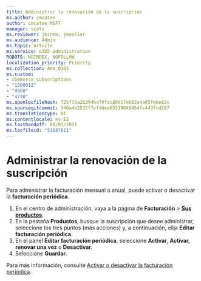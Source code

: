 ```yaml
---
title: Administrar la renovación de la suscripción
ms.author: cmcatee
author: cmcatee-MSFT
manager: scotv
ms.reviewer: jkinma, jmueller
ms.audience: Admin
ms.topic: article
ms.service: o365-administration
ROBOTS: NOINDEX, NOFOLLOW
localization_priority: Priority
ms.collection: Adm_O365
ms.custom:
- commerce_subscriptions
- "1500012"
- "4568"
- "4730"
ms.openlocfilehash: 725f15a2b394ba78fac89b17eb82a4a65fe6e82c
ms.sourcegitcommit: 540a4e2515f7cfddee65519046454fc4437cd287
ms.translationtype: HT
ms.contentlocale: es-ES
ms.lasthandoff: 08/01/2021
ms.locfileid: "53687011"
---
```

# <a name="manage-subscription-renewal"></a>Administrar la renovación de la suscripción

Para administrar la facturación mensual o anual, puede activar o desactivar la **facturación periódica**.

1. En el centro de administración, vaya a la página de **Facturación** > **[Sus productos](https://go.microsoft.com/fwlink/p/?linkid=842054)**.
2. En la pestaña **Productos**, busque la suscripción que desee administrar, seleccione los tres puntos (más acciones) y, a continuación, elija **Editar facturación periódica**.
3. En el panel **Editar facturación periódica**, seleccione **Activar**, **Activar, renovar una vez** o **Desactivar**.
4. Seleccione **Guardar**.

Para más información, consulte [Activar o desactivar la facturación periódica](/microsoft-365/commerce/subscriptions/renew-your-subscription#turn-recurring-billing-off-or-on).

